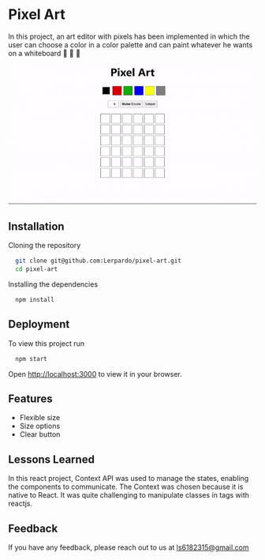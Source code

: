 
# Pixel Art

In this project, an art editor with pixels has been implemented in which the user can choose a color in a color palette and can paint whatever he wants on a whiteboard 🎨 🧑 🎨

![App Screenshot](./animation-pixel-art.gif)

## Installation

Cloning the repository

```bash
  git clone git@github.com:Lerpardo/pixel-art.git
  cd pixel-art
```

Installing the dependencies

```bash
  npm install
```
    
## Deployment

To view this project run

```bash
  npm start
```
Open [http://localhost:3000](http://localhost:3000) to view it in your browser.



## Features

- Flexible size
- Size options
- Clear button


## Lessons Learned

In this react project, Context API was used to manage the states, enabling the components to communicate. The Context was chosen because it is native to React. It was quite challenging to manipulate classes in tags with reactjs.

## Feedback

If you have any feedback, please reach out to us at ls6182315@gmail.com

